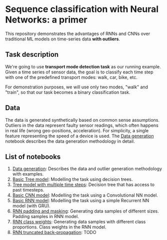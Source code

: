 # Sequence classification with Neural Networks: a primer

This repository demonstrates the advantages of RNNs and CNNs over traditional ML models on time-series data **with outliers**.

## Task description
We're going to use **transport mode detection task** as our running example.
Given a time series of sensor data, the goal is to classify each time step with one of the predefined transport modes: walk, car, bike, etc.

For demonstration purposes, we will use only two modes, "walk" and "train", so that our task becomes a binary classification task.

## Data
The data is generated synthetically based on common sense assumptions. Outliers in the data represent faulty sensor readings, which often happens in real life (wrong geo-positions, acceleration).
For simplicity, a single feature representing the speed of a device is used.
The [Data generation](rnnprimer/Data%20generation.ipynb) notebook describes the data generation methodology in detail.

## List of notebooks
1. [Data generation](https://nbviewer.jupyter.org/github/dragoon/rnn-primer/blob/master/tmdprimer/Data%20generation.ipynb): Describes the data and outlier generation methodology with examples.
2. [Basic Tree model](https://nbviewer.jupyter.org/github/dragoon/rnn-primer/blob/master/tmdprimer/Tree%20model.ipynb): Modelling the task using decision trees.
3. [Tree model with multiple time steps](https://nbviewer.jupyter.org/github/dragoon/rnn-primer/blob/master/tmdprimer/Tree%20model%20advanced.ipynb): Decision tree that has access to past timesteps.
4. [Basic CNN model](https://nbviewer.jupyter.org/github/dragoon/rnn-primer/blob/master/tmdprimer/CNN%20Basics.ipynb):  Modelling the task using a Convolutional NN model.
5. [Basic RNN model](https://nbviewer.jupyter.org/github/dragoon/rnn-primer/blob/master/tmdprimer/RNN%20Basics.ipynb): Modelling the task using a simple Recurrent NN model (with GRU).
6. [RNN padding and masking](https://nbviewer.jupyter.org/github/dragoon/rnn-primer/blob/master/tmdprimer/RNN%20padding%20and%20masking.ipynb): Generating data samples of different sizes. Padding samples in RNN model.
7. [RNN class weights](https://nbviewer.jupyter.org/github/dragoon/rnn-primer/blob/master/tmdprimer/RNN%20class%20weights.ipynb): Generating data samples with different class proportions. Class weights in the RNN model.
8. [RNN truncated back-propagation](https://nbviewer.jupyter.org/github/dragoon/rnn-primer/blob/master/tmdprimer/RNN%20TBTT.ipynb): TODO
